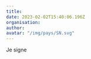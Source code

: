 ```yaml
---
title: 
date: 2023-02-02T15:40:06.196Z
organisation: 
author: 
avatar: "/img/pays/SN.svg"
---
```


Je signe 